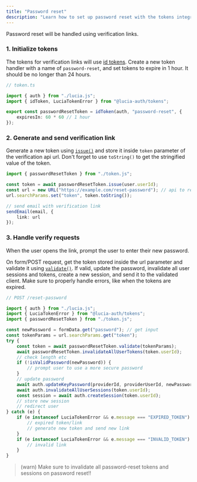 ```yaml
---
title: "Password reset"
description: "Learn how to set up password reset with the tokens integration for Lucia"
---
```


Password reset will be handled using verification links.

### 1. Initialize tokens

The tokens for verification links will use [id tokens](/tokens/basics/id-tokens). Create a new token handler with a name of `password-reset`, and set tokens to expire in 1 hour. It should be no longer than 24 hours.

```ts
// token.ts

import { auth } from "./lucia.js";
import { idToken, LuciaTokenError } from "@lucia-auth/tokens";

export const passwordResetToken = idToken(auth, "password-reset", {
	expiresIn: 60 * 60 // 1 hour
});
```

### 2. Generate and send verification link

Generate a new token using [`issue()`](/reference/tokens/idtokenwrapper#issue) and store it inside `token` parameter of the verification api url. Don't forget to use `toString()` to get the stringified value of the token.

```ts
import { passwordResetToken } from "./token.js";

const token = await passwordResetToken.issue(user.userId);
const url = new URL("https://example.com/reset-password"); // api to reset password
url.searchParams.set("token", token.toString());

// send email with verification link
sendEmail(email, {
	link: url
});
```

### 3. Handle verify requests

When the user opens the link, prompt the user to enter their new password.

On form/POST request, get the token stored inside the url parameter and validate it using [`validate()`](/reference/tokens/idtokenwrapper#validate). If valid, update the password, invalidate all user sessions and tokens, create a new session, and send it to the validated client. Make sure to properly handle errors, like when the tokens are expired.

```ts
// POST /reset-password

import { auth } from "./lucia.js";
import { LuciaTokenError } from "@lucia-auth/tokens";
import { passwordResetToken } from "./token.js";

const newPassword = formData.get("password"); // get input
const tokenParams = url.searchParams.get("token");
try {
	const token = await passwordResetToken.validate(tokenParams);
	await passwordResetToken.invalidateAllUserTokens(token.userId);
	// check length etc
	if (!isValidPassword(newPassword)) {
		// prompt user to use a more secure password
	}
	// update password
	await auth.updateKeyPassword(providerId, providerUserId, newPassword);
	await auth.invalidateAllUserSessions(token.userId);
	const session = await auth.createSession(token.userId);
	// store new session
	// redirect user
} catch (e) {
	if (e instanceof LuciaTokenError && e.message === "EXPIRED_TOKEN") {
		// expired token/link
		// generate new token and send new link
	}
	if (e instanceof LuciaTokenError && e.message === "INVALID_TOKEN") {
		// invalid link
	}
}
```

> (warn) Make sure to invalidate all password-reset tokens and sessions on password reset!!
